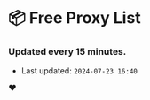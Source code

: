 # :package: Free Proxy List
### Updated every 15 minutes.

- Last updated: `2024-07-23 16:40`

:heart:
